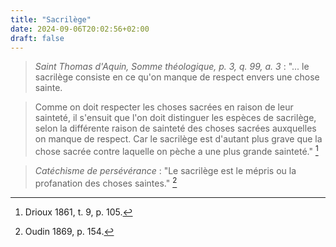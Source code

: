 ```yaml
---
title: "Sacrilège"
date: 2024-09-06T20:02:56+02:00
draft: false
---
```



> *Saint Thomas d'Aquin, Somme théologique, p. 3, q. 99, a. 3* : "... le sacrilège consiste en ce qu'on manque de respect envers une chose sainte. 

> Comme on doit respecter les choses sacrées en raison de leur sainteté, il s'ensuit que l'on doit distinguer les espèces de sacrilège, selon la différente raison de sainteté des choses sacrées auxquelles on manque de respect. Car le sacrilège est d'autant plus grave que la chose sacrée contre laquelle on pèche a une plus grande sainteté." [^1]

[^1]: Drioux 1861, t. 9, p. 105.

> *Catéchisme de persévérance* : "Le sacrilège est le mépris ou la profanation des choses saintes." [^2]

[^2]: Oudin 1869, p. 154.


